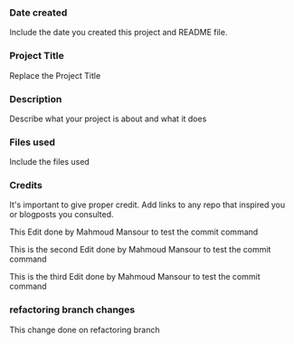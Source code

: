 ### Date created
Include the date you created this project and README file.

### Project Title
Replace the Project Title

### Description
Describe what your project is about and what it does

### Files used
Include the files used

### Credits
It's important to give proper credit. Add links to any repo that inspired you or blogposts you consulted.

This Edit done by Mahmoud Mansour to test the commit command

This is the second Edit done by Mahmoud Mansour to test the commit command

This is the third Edit done by Mahmoud Mansour to test the commit command

### refactoring branch changes
This change done on refactoring branch

